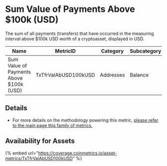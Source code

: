 # Sum Value of Payments Above $100k (USD)

The sum of all payments (transfers) that have occurred in the measuring interval above $100k USD worth of a cryptoasset, displayed in USD.

| Name                                    | MetricID             | Category  | Subcategory | Type | Unit | Interval |
| --------------------------------------- | -------------------- | --------- | ----------- | ---- | ---- | -------- |
| Sum Value of Payments Above $100k (USD) | TxTfrValAbUSD100kUSD | Addresses | Balance     | Sum  | USD  | 1 day    |

## Details

* For more details on the methodology powering this metric, [please refer to the main page this family of metrics.](../payments-xfers-above-usdx-sum-native-units/)

## Availability for Assets

{% embed url="https://coverage.coinmetrics.io/asset-metrics/TxTfrValAbUSD100kUSD" %}

